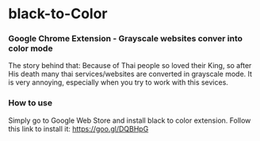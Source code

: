 # black-to-Color
### Google Chrome Extension - Grayscale websites conver into color mode

The story behind that:
Because of Thai people so loved their King, so after His death many thai
services/websites are converted in grayscale mode. It is very annoying,
especially when you try to work with this sevices.


### How to use

Simply go to Google Web Store and install black to color extension.
Follow this link to install it: https://goo.gl/DQBHpG
